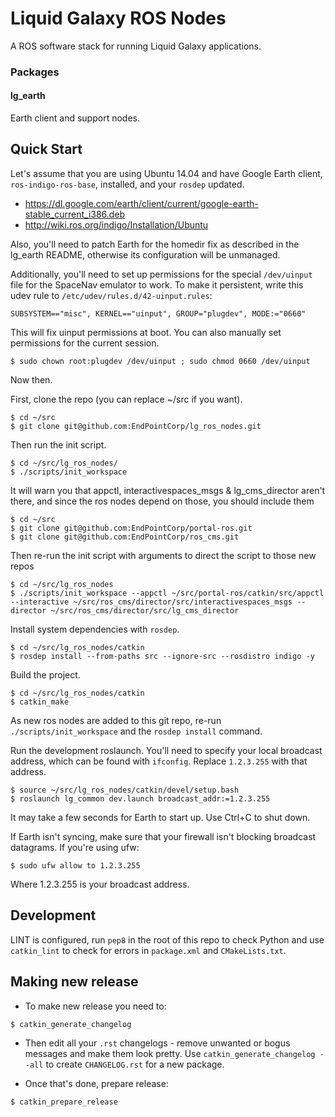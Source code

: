 Liquid Galaxy ROS Nodes
=======================

A ROS software stack for running Liquid Galaxy applications.

### Packages

#### lg\_earth

Earth client and support nodes.

Quick Start
-----------

Let's assume that you are using Ubuntu 14.04 and have Google Earth client, `ros-indigo-ros-base`, installed, and your `rosdep` updated.

* <https://dl.google.com/earth/client/current/google-earth-stable_current_i386.deb>
* <http://wiki.ros.org/indigo/Installation/Ubuntu>

Also, you'll need to patch Earth for the homedir fix as described in the lg\_earth README, otherwise its configuration will be unmanaged.

Additionally, you'll need to set up permissions for the special `/dev/uinput` file for the SpaceNav emulator to work. To make it persistent, write this udev rule to `/etc/udev/rules.d/42-uinput.rules`:

    SUBSYSTEM=="misc", KERNEL=="uinput", GROUP="plugdev", MODE:="0660"

This will fix uinput permissions at boot. You can also manually set permissions for the current session.

    $ sudo chown root:plugdev /dev/uinput ; sudo chmod 0660 /dev/uinput

Now then.

First, clone the repo (you can replace ~/src if you want).

    $ cd ~/src
    $ git clone git@github.com:EndPointCorp/lg_ros_nodes.git

Then run the init script.

    $ cd ~/src/lg_ros_nodes/
    $ ./scripts/init_workspace

It will warn you that appctl,  interactivespaces_msgs & lg_cms_director aren't there, and since the ros nodes depend on those, you should include them

    $ cd ~/src
    $ git clone git@github.com:EndPointCorp/portal-ros.git
    $ git clone git@github.com:EndPointCorp/ros_cms.git

Then re-run the init script with arguments to direct the script to those new repos

    $ cd ~/src/lg_ros_nodes
    $ ./scripts/init_workspace --appctl ~/src/portal-ros/catkin/src/appctl --interactive ~/src/ros_cms/director/src/interactivespaces_msgs --director ~/src/ros_cms/director/src/lg_cms_director

Install system dependencies with `rosdep`.

    $ cd ~/src/lg_ros_nodes/catkin
    $ rosdep install --from-paths src --ignore-src --rosdistro indigo -y

Build the project.

    $ cd ~/src/lg_ros_nodes/catkin
    $ catkin_make

As new ros nodes are added to this git repo, re-run `./scripts/init_workspace` and the `rosdep install` command.

Run the development roslaunch. You'll need to specify your local broadcast address, which can be found with `ifconfig`. Replace `1.2.3.255` with that address.

    $ source ~/src/lg_ros_nodes/catkin/devel/setup.bash
    $ roslaunch lg_common dev.launch broadcast_addr:=1.2.3.255

It may take a few seconds for Earth to start up. Use Ctrl+C to shut down.

If Earth isn't syncing, make sure that your firewall isn't blocking broadcast datagrams. If you're using ufw:

    $ sudo ufw allow to 1.2.3.255

Where 1.2.3.255 is your broadcast address.

## Development

LINT is configured, run `pep8` in the root of this repo to check Python
and use `catkin_lint` to check for errors in `package.xml` and
`CMakeLists.txt`.

## Making new release

- To make new release you need to:

```shell
$ catkin_generate_changelog
```

- Then edit all your `.rst` changelogs - remove unwanted or bogus messages
and make them look pretty. Use `catkin_generate_changelog --all` to
create `CHANGELOG.rst` for a new package.

- Once that's done, prepare release:

```shell
$ catkin_prepare_release
```
